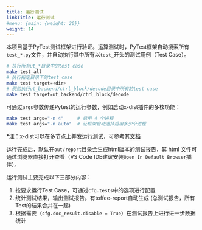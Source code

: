 ```yaml
---
title: 运行测试
linkTitle: 运行测试
#menu: {main: {weight: 20}}
weight: 14
---
```


本项目基于PyTest测试框架进行验证。运算测试时，PyTest框架自动搜索所有`test_*.py`文件，并自动执行其中所有以`test_`开头的测试用例（Test Case）。

```bash
# 执行所有ut_*目录中的test case
make test_all
# 执行指定目录下的test case
make test target=<dir>
# 例如执行ut_backend/ctrl_block/decode目录中所有的test case
make test target=ut_backend/ctrl_block/decode
```

可通过`args`参数传递Pytest的运行参数，例如启动x-dist插件的多核功能：

```bash
make test args="-n 4"     # 启用 4 个进程
make test args="-n auto"  # 让框架自动选择启用多少个进程
```

*注：x-dist可以在多节点上并发运行测试，可参考其[文档](https://pytest-xdist.readthedocs.io/en/stable/remote.html)

运行完成后，默认在`out/report`目录会生成html版本的测试报告，其 html 文件可通过浏览器直接打开查看（VS Code IDE建议安装`Open In Default Browser`插件）。

运行测试主要完成以下三部分内容：

1. 按要求运行Test Case，可通过`cfg.tests`中的选项进行配置
1. 统计测试结果，输出测试报告。有toffee-report自动生成 (总测试报告，所有Test的结果合并在一起)
1. 根据需要（`cfg.doc_result.disable = True`）在测试报告上进行进一步数据统计

